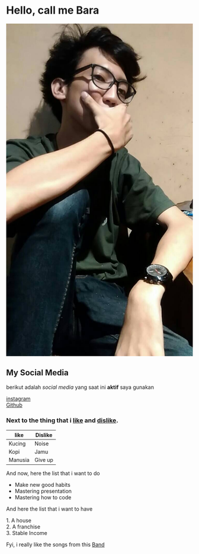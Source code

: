 # Hello, call me Bara
![Bara](./projectmd/Bara.jpg)

## My Social Media
berikut adalah _social media_ yang saat ini **aktif** saya gunakan</br>

[instagram](https://www.instagram.com/_abdibara/)<br/>
[Github](https://github.com/IamBara/)

### Next to the thing that i <u>like</u> and <u>dislike</u>. 
like | Dislike
--- | ---
Kucing | Noise
Kopi | Jamu
Manusia | Give up 

<p> And now, here the list that i want to do </p>

- Make new good habits </br>
- Mastering presentation </br>
- Mastering how to code

<p>And here the list that i want to have</p>
1. A house </br>
2. A franchise </br>
3. Stable Income

Fyi, i really like the songs from this [Band](https://upload.wikimedia.org/wikipedia/en/3/33/Red_Hot_Chili_Peppers_logo.png)

